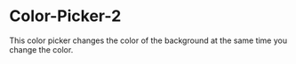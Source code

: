 # Color-Picker-2
This color picker changes the color of the background at the same time you change the color.
